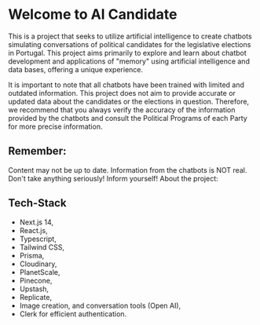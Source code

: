 # Welcome to AI Candidate

This is a project that seeks to utilize artificial intelligence to create chatbots simulating conversations of political candidates for the legislative elections in Portugal. This project aims primarily to explore and learn about chatbot development and applications of "memory" using artificial intelligence and data bases, offering a unique experience.

It is important to note that all chatbots have been trained with limited and outdated information. This project does not aim to provide accurate or updated data about the candidates or the elections in question. Therefore, we recommend that you always verify the accuracy of the information provided by the chatbots and consult the Political Programs of each Party for more precise information.

## Remember:

Content may not be up to date.
Information from the chatbots is NOT real.
Don't take anything seriously! Inform yourself!
About the project:

## Tech-Stack

- Next.js 14,
- React.js,
- Typescript,
- Tailwind CSS,
- Prisma,
- Cloudinary,
- PlanetScale,
- Pinecone,
- Upstash,
- Replicate,
- Image creation, and conversation tools (Open AI),
- Clerk for efficient authentication.
